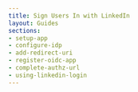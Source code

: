 ```yaml
---
title: Sign Users In with LinkedIn
layout: Guides
sections:
- setup-app
- configure-idp
- add-redirect-uri
- register-oidc-app
- complete-authz-url
- using-linkedin-login
---
```

